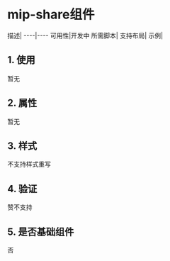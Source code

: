 # mip-share组件

描述|
----|----
可用性|开发中
所需脚本|
支持布局| 
示例| 

## 1. 使用

暂无

## 2. 属性

暂无

## 3. 样式

不支持样式重写

## 4. 验证

赞不支持

## 5. 是否基础组件

否

